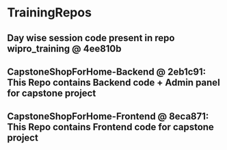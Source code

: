 # TrainingRepos

## Day wise session code present in repo wipro_training @ 4ee810b

## CapstoneShopForHome-Backend @ 2eb1c91: This Repo contains Backend code + Admin panel for capstone project

## CapstoneShopForHome-Frontend @ 8eca871: This Repo contains Frontend code for capstone project